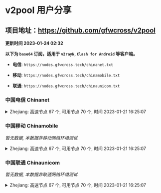 # v2pool 用户分享
## 项目地址：<https://github.com/gfwcross/v2pool>
**更新时间 2023-01-24 02:32**


**以下为 `base64` 订阅，适用于 `v2rayN`, `Clash for Android` 等客户端。**

- **电信**: `https://nodes.gfwcross.tech/chinanet.txt`

- **移动**: `https://nodes.gfwcross.tech/chinamobile.txt`

- **联通**: `https://nodes.gfwcross.tech/chinaunicom.txt`


### 中国电信 Chinanet
<details><summary>Zhejiang: 高速节点 67 个, 可用节点 70 个, 时间 2023-01-21 16:25:07</summary><p>可用节点订阅：https://transfer.sh/3lednw/running.txt<br>高速节点订阅：https://transfer.sh/kQRLof/good.txt<br>低延迟节点订阅：https://transfer.sh/epUMTj/low_delay.txt</p></details>
<p></p>

### 中国移动 Chinamobile
<i>暂无数据, 本数据非移动网络环境测试</i>
<details><summary>Zhejiang: 高速节点 67 个, 可用节点 70 个, 时间 2023-01-21 16:25:07</summary><p>可用节点订阅：https://transfer.sh/3lednw/running.txt<br>高速节点订阅：https://transfer.sh/kQRLof/good.txt<br>低延迟节点订阅：https://transfer.sh/epUMTj/low_delay.txt</p></details>
<p></p>

### 中国联通 Chinaunicom
<i>暂无数据, 本数据非联通网络环境测试</i>
<details><summary>Zhejiang: 高速节点 67 个, 可用节点 70 个, 时间 2023-01-21 16:25:07</summary><p>可用节点订阅：https://transfer.sh/3lednw/running.txt<br>高速节点订阅：https://transfer.sh/kQRLof/good.txt<br>低延迟节点订阅：https://transfer.sh/epUMTj/low_delay.txt</p></details>
<p></p>